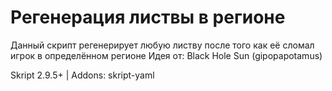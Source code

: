 # Регенерация листвы в регионе
Данный скрипт регенерирует любую листву после того как её сломал игрок в определённом регионе
Идея от: Black Hole Sun (gipopapotamus)

Skript 2.9.5+ | Addons: skript-yaml
